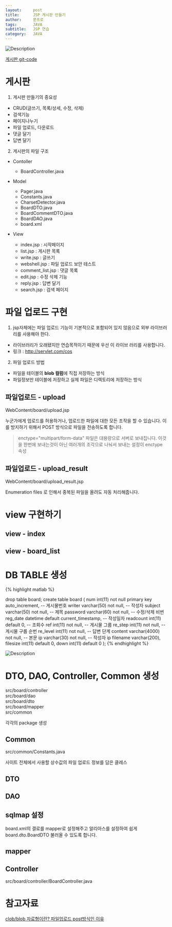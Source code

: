 ```yaml
---
layout:     post
title:      JSP 게시판 만들기
author:     쭌프로
tags:       JAVA
subtitle:   JSP 연습
category:   JAVA
---
```


<!-- Start Writing Below in Markdown -->

![Description](https://alalstjr.github.io/jjunpro.github.io/img/java_bg.png)

<a href="https://github.com/alalstjr/Java-study/tree/master/190529-%EA%B2%8C%EC%8B%9C%ED%8C%90%20%EB%A7%8C%EB%93%A4%EA%B8%B0">
  게시판 git-code 
</a>

# 게시판

1. 게시판 만들기의 중요성
  - CRUD(글쓰기, 목록/상세, 수정, 삭제)
  - 검색기능
  - 페이지나누기
  - 파일 업로드, 다운로드
  - 댓글 달기
  - 답변 달기

2. 게시판의 파일 구조
  - Contoller
    - BoardController.java
      
  - Model
    - Pager.java
    - Constants.java
    - CharsetDetector.java
    - BoardDTO.java
    - BoardCommentDTO.java
    - BoardDAO.java
    - board.xml
      
  - View
    - index.jsp : 시작페이지
    - list.jsp : 게시판 목록
    - write.jsp : 글쓰기
    - webshell.jsp : 파일 업로드 보안 테스트
    - comment_list.jsp : 댓글 목록
    - edit.jsp : 수정 삭제 기능
    - reply.jsp : 답변 달기
    - search.jsp : 검색 페이지

# 파일 업로드 구현

1. jsp자체에는 파일 업로드 기능이 기본적으로 포함되어 있지 않음으로 외부 라이브러리를 사용해야 한다.
  - 라이브러리가 오래됐지만 연습목적이기 때문에 우선 이 라이브 러리를 사용합니다. <br/>
  - 링크 : http://servlet.com/cos 
  
2. 파일 업로드 방법
  - 파일을 테이블의 <b>blob 컬럼</b>에 직접 저장하는 방식
  - 파일정보만 테이블에 저장하고 실제 파일은 디렉토리에 저장하는 방식

## 파일업로드 - upload

WebContent/board/upload.jsp

<script src="https://gist.github.com/alalstjr/f52ce1aa7a137e625f306848a874385c.js"></script>

누군가에게 업로드를 허용하거나, 업로드한 파일에 대한 모든 조작을 할 수 있습니다.
이를 방지하기 위해서 POST 방식으로 파일을 전송하도록 합니다.

> enctype="multipart/form-data"
파일은 대용량으로 서버로 보내집니다.
이것을 한번에 보내는것이 아닌 여러개의 조각으로 나눠서 보내는 설정이 enctype 속성

## 파일업로드 - upload_result

WebContent/board/upload_result.jsp

<script src="https://gist.github.com/alalstjr/159a3affd123362ff7bf2281358c0173.js"></script>

Enumeration files 로 인해서 중복된 파일을 올려도 자동 처리해줍니다.

# view 구현하기

## view - index

<script src="https://gist.github.com/alalstjr/db6554ec4c41e2664b7dc82b5b807026.js"></script>
    
## view - board_list

<script src="https://gist.github.com/alalstjr/f11fbb58ea474baa371a357c1b54d911.js"></script>
    
# DB TABLE 생성
{% highlight matlab %}

  drop table board;
  create table board (
    num int(11) not null primary key auto_increment, -- 게시물번호
    writer varchar(50) not null, -- 작성자
    subject varchar(50) not null, -- 제목
    password varchar(60) not null, -- 수정/삭제 비번
    reg_date datetime default current_timestamp, -- 작성일자
    readcount int(11) default 0, -- 조회수
    ref int(11) not null, -- 게시물 그룹
    re_step int(11) not null, -- 게시물 구룹 순번
    re_level int(11) not null, -- 답변 단계
    content varchar(4000) not null, -- 본문
    ip varchar(30) not null, -- 작성자 ip
    filename varchar(200),
    filesize int(11) default 0,
    down int(11) default 0
  );
{% endhighlight %}

![Description](https://alalstjr.github.io/jjunpro.github.io/img/2019/05/2019-05-28-1.png)

# DTO, DAO, Controller, Common 생성

src/board/controller <br/>
src/board/dao <br/>
src/board/dto <br/>
src/board/mapper <br/>
src/common

각각의 package 생성

## Common

src/common/Constants.java

<script src="https://gist.github.com/alalstjr/07b880567e3dc31876cab4f22f8797c4.js"></script>

사이트 전체에서 사용할 상수값의 파일 업로드 정보를 담은 클레스

## DTO

<script src="https://gist.github.com/alalstjr/2f0be51e86f11860aade2703768d3a6d.js"></script>

## DAO

<script src="https://gist.github.com/alalstjr/264d8db5a632053024fc76e2aecfe6db.js"></script>

## sqlmap 설정

<script src="https://gist.github.com/alalstjr/c0da2d637b10c15958e94c670b33ef75.js"></script>

board.xml의 결로를 mapper로 설정해주고 알리아스를 설정하여 쉽게 board.dto.BoardDTO 불러올 수 있도록 합니다.

## mapper

<script src="https://gist.github.com/alalstjr/37ef739d1d037f7898db46f72d0a15e0.js"></script>

## Controller

src/board/controller/BoardController.java

<script src="https://gist.github.com/alalstjr/1646d175667ef66c879a15fdc000fde7.js"></script>

# 참고자료

<a href="https://m.blog.naver.com/PostView.nhn?blogId=rlasksdud53&logNo=220595010315&proxyReferer=https%3A%2F%2Fwww.google.com%2F">
  clob/blob 자료형이란?
</a>
<a href="http://www.lug.or.kr/files/docs/PHP/features.file-upload.post-method.html">
  파일업로드 post방식인 이유
</a>
